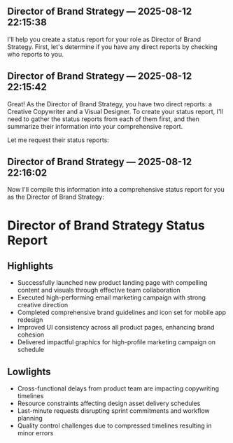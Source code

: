 ## Director of Brand Strategy — 2025-08-12 22:15:38
I'll help you create a status report for your role as Director of Brand Strategy. First, let's determine if you have any direct reports by checking who reports to you.

## Director of Brand Strategy — 2025-08-12 22:15:42
Great! As the Director of Brand Strategy, you have two direct reports: a Creative Copywriter and a Visual Designer. To create your status report, I'll need to gather the status reports from each of them first, and then summarize their information into your comprehensive report.

Let me request their status reports:

## Director of Brand Strategy — 2025-08-12 22:16:02
Now I'll compile this information into a comprehensive status report for you as the Director of Brand Strategy:

# Director of Brand Strategy Status Report

## Highlights
- Successfully launched new product landing page with compelling content and visuals through effective team collaboration
- Executed high-performing email marketing campaign with strong creative direction
- Completed comprehensive brand guidelines and icon set for mobile app redesign
- Improved UI consistency across all product pages, enhancing brand cohesion
- Delivered impactful graphics for high-profile marketing campaign on schedule

## Lowlights
- Cross-functional delays from product team are impacting copywriting timelines
- Resource constraints affecting design asset delivery schedules
- Last-minute requests disrupting sprint commitments and workflow planning
- Quality control challenges due to compressed timelines resulting in minor errors

